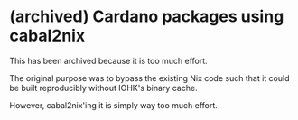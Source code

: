 # (archived) Cardano packages using cabal2nix

This has been archived because it is too much effort.

The original purpose was to bypass the existing Nix code
such that it could be built reproducibly without IOHK's binary cache.

However, cabal2nix'ing it is simply way too much effort.
